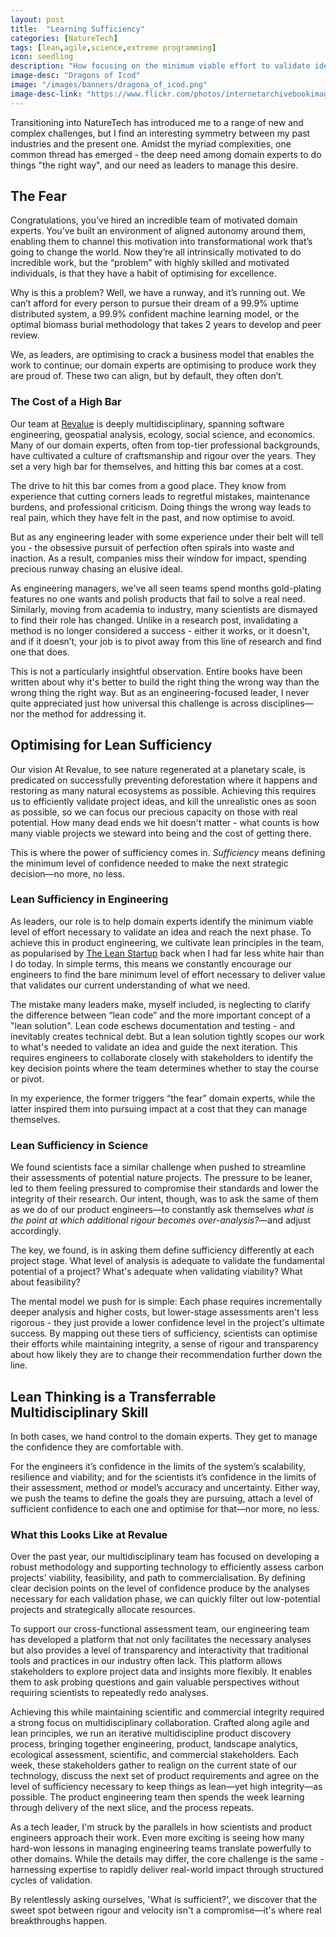 ```yaml
---
layout: post
title:  "Learning Sufficiency"
categories: [NatureTech]
tags: [lean,agile,science,extreme programming]
icon: seedling
description: "How focusing on the minimum viable effort to validate ideas is morrored across multidisciplinary teams"
image-desc: "Dragons of Icod"
image: "/images/banners/dragona_of_icod.png"
image-desc-link: "https://www.flickr.com/photos/internetarchivebookimages/14596729299/"
---
```


Transitioning into NatureTech has introduced me to a range of new and complex challenges, but I find an interesting symmetry between my past industries and the present one. Amidst the myriad complexities, one common thread has emerged - the deep need among domain experts to do things "the right way", and our need as leaders to manage this desire.

## The Fear

Congratulations, you’ve hired an incredible team of motivated domain experts. You’ve built an environment of aligned autonomy around them, enabling them to channel this motivation into transformational work that’s going to change the world. Now they’re all intrinsically motivated to do incredible work, but the “problem” with highly skilled and motivated individuals, is that they have a habit of optimising for excellence.

Why is this a problem? Well, we have a runway, and it’s running out. We can’t afford for every person to pursue their dream of a 99.9% uptime distributed system, a 99.9% confident machine learning model, or the optimal biomass burial methodology that takes 2 years to develop and peer review.

We, as leaders, are optimising to crack a business model that enables the work to continue; our domain experts are optimising to produce work they are proud of. These two can align, but by default, they often don’t.

### The Cost of a High Bar

Our team at [Revalue](https://revalue.earth/) is deeply multidisciplinary, spanning software engineering, geospatial analysis, ecology, social science, and economics. Many of our domain experts, often from top-tier professional backgrounds, have cultivated a culture of craftsmanship and rigour over the years. They set a very high bar for themselves, and hitting this bar comes at a cost.

The drive to hit this bar comes from a good place. They know from experience that cutting corners leads to regretful mistakes, maintenance burdens, and professional criticism. Doing things the wrong way leads to real pain, which they have felt in the past, and now optimise to avoid.

But as any engineering leader with some experience under their belt will tell you - the obsessive pursuit of perfection often spirals into waste and inaction. As a result, companies miss their window for impact, spending precious runway chasing an elusive ideal.

As engineering managers, we've all seen teams spend months gold-plating features no one wants and polish products that fail to solve a real need. Similarly, moving from academia to industry, many scientists are dismayed to find their role has changed. Unlike in a research post, invalidating a method is no longer considered a success - either it works, or it doesn't, and if it doesn’t, your job is to pivot away from this line of research and find one that does.

This is not a particularly insightful observation. Entire books have been written about why it's better to build the right thing the wrong way than the wrong thing the right way. But as an engineering-focused leader, I never quite appreciated just how universal this challenge is across disciplines—nor the method for addressing it.

## Optimising for Lean Sufficiency

Our vision At Revalue, to see nature regenerated at a planetary scale, is predicated on successfully preventing deforestation where it happens and restoring as many natural ecosystems as possible. Achieving this requires us to efficiently validate project ideas, and kill the unrealistic ones as soon as possible, so we can focus our precious capacity on those with real potential. How many dead ends we hit doesn't matter - what counts is how many viable projects we steward into being and the cost of getting there.

This is where the power of sufficiency comes in. _Sufficiency_ means defining the minimum level of confidence needed to make the next strategic decision—no more, no less.

### Lean Sufficiency in Engineering

As leaders, our role is to help domain experts identify the minimum viable level of effort necessary to validate an idea and reach the next phase. To achieve this in product engineering, we cultivate lean principles in the team, as popularised by [The Lean Startup](https://theleanstartup.com/) back when I had far less white hair than I do today. In simple terms, this means we constantly encourage our engineers to find the bare minimum level of effort necessary to deliver value that validates our current understanding of what we need.

The mistake many leaders make, myself included, is neglecting to clarify the difference between “lean code” and the more important concept of a "lean solution". Lean code eschews documentation and testing - and inevitably creates technical debt. But a lean solution tightly scopes our work to what's needed to validate an idea and guide the next iteration. This requires engineers to collaborate closely with stakeholders to identify the key decision points where the team determines whether to stay the course or pivot.

In my experience, the former triggers “the fear” domain experts, while the latter inspired them into pursuing impact at a cost that they can manage themselves.

### Lean Sufficiency in Science

We found scientists face a similar challenge when pushed to streamline their assessments of potential nature projects. The pressure to be leaner, led to them feeling pressured to compromise their standards and lower the integrity of their research. Our intent, though, was to ask the same of them as we do of our product engineers—to constantly ask themselves _what is the point at which additional rigour becomes over-analysis?_—and adjust accordingly.

The key, we found, is in asking them define sufficiency differently at each project stage. What level of analysis is adequate to validate the fundamental potential of a project? What's adequate when validating viability? What about feasibility?

The mental model we push for is simple: Each phase requires incrementally deeper analysis and higher costs, but lower-stage assessments aren't less rigorous - they just provide a lower confidence level in the project's ultimate success. By mapping out these tiers of sufficiency, scientists can optimise their efforts while maintaining integrity, a sense of rigour and transparency about how likely they are to change their recommendation further down the line.

## Lean Thinking is a Transferrable Multidisciplinary Skill

In both cases, we hand control to the domain experts. They get to manage the confidence they are comfortable with.

For the engineers it’s confidence in the limits of the system’s scalability, resilience and viability; and for the scientists it’s confidence in the limits of their assessment, method or model’s accuracy and uncertainty. Either way, we push the teams to define the goals they are pursuing, attach a level of sufficient confidence to each one and optimise for that—nor more, no less.

### What this Looks Like at Revalue

Over the past year, our multidisciplinary team has focused on developing a robust methodology and supporting technology to efficiently assess carbon projects' viability, feasibility, and path to commercialisation. By defining clear decision points on the level of confidence produce by the analyses necessary for each validation phase, we can quickly filter out low-potential projects and strategically allocate resources.

To support our cross-functional assessment team, our engineering team has developed a platform that not only facilitates the necessary analyses but also provides a level of transparency and interactivity that traditional tools and practices in our industry often lack. This platform allows stakeholders to explore project data and insights more flexibly. It enables them to ask probing questions and gain valuable perspectives without requiring scientists to repeatedly redo analyses.

Achieving this while maintaining scientific and commercial integrity required a strong focus on multidisciplinary collaboration. Crafted along agile and lean principles, we run an iterative multidiscipline product discovery process, bringing together engineering, product, landscape analytics, ecological assessment, scientific, and commercial stakeholders. Each week, these stakeholders gather to realign on the current state of our technology, discuss the next set of product requirements and agree on the level of sufficiency necessary to keep things as lean—yet high integrity—as possible. The product engineering team then spends the week learning through delivery of the next slice, and the process repeats.

As a tech leader, I'm struck by the parallels in how scientists and product engineers approach their work. Even more exciting is seeing how many hard-won lessons in managing engineering teams translate powerfully to other domains. While the details may differ, the core challenge is the same - harnessing expertise to rapidly deliver real-world impact through structured cycles of validation.

By relentlessly asking ourselves, 'What is sufficient?', we discover that the sweet spot between rigour and velocity isn't a compromise—it's where real breakthroughs happen.